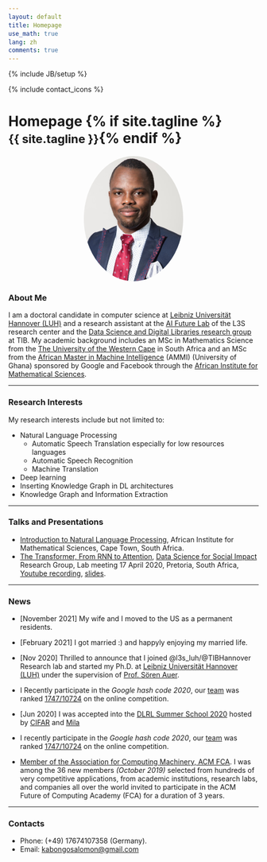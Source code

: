 ```yaml
---
layout: default
title: Homepage
use_math: true
lang: zh
comments: true
---
```

{% include JB/setup %}
<div class="page-header">
  <div class="pull-right">
    {% include contact_icons %}
  </div>
  <h1>
    Homepage
    {% if site.tagline %}<br/><small>{{ site.tagline }}</small>{% endif %}
  </h1>
</div>

<style>
img {
  display: block;
  margin-left: auto;
  margin-right: auto;
  width: 50%;
  border-radius: 50%;
}
</style>

<img src="/img/main/salomon_2.jpg" class="center" style="width:200px">


### About Me
<!-- My name is Salomon Kabongo KABENAMUALU. I'm currently a Student at the [African Master in Machine Intelligence](https://aimsammi.org/) (AMMI), working toward an Msc in Machine Intelligence as sponsored by Facebook and Google. Before joining AMMI, I obtained my Msc in Mathematics from [The University of the Western Cape](https://www.uwc.ac.za/) in 2019 in affiliation with the African Institute for Mathematical Sciences ([AIMS South Africa](https://aims.ac.za/)), during which I got introduced to the field of Machine Leaning and worked on investigating propreties of words embeddings under the supervision of Prof. [Etienne Barbard](http://news.nwu.ac.za/experts/etienne-barnard). I also hold a B.S. and honors degree in Mathematics and Computer Science from [Université de Lubumbashi](http://www.unilu.ac.cd/). -->
I am a doctoral candidate in computer science at [Leibniz Universität Hannover (LUH)](https://www.uni-hannover.de/en/) and a research assistant at the [AI Future Lab](https://leibniz-ai-lab.de/) of the L3S research center and the [Data Science and Digital Libraries research group](https://www.tib.eu/de/forschung-entwicklung/data-science-digital-libraries) at TIB. My academic background includes an MSc in Mathematics Science from the [The University of the Western Cape](https://www.uwc.ac.za/) in South Africa and an MSc from the [African Master in Machine Intelligence](https://aimsammi.org/) (AMMI) (University of Ghana) sponsored by Google and Facebook through the [African Institute for Mathematical Sciences](https://nexteinstein.org/).

---

### Research Interests
My research interests include but not limited to:
- Natural Language Processing 
    - Automatic Speech Translation especially for low resources languages
    - Automatic Speech Recognition 
    - Machine Translation 
- Deep learning
- Inserting Knowledge Graph in DL architectures
- Knowledge Graph and Information Extraction

---

### Talks and Presentations
- [Introduction to Natural Language Processing](/archive/Talk_1.pdf), African Institute for Mathematical Sciences, Cape Town, South Africa. 
- [The Transformer, From RNN to Attention](https://youtu.be/rC_DDhMhVc8), [Data Science for Social Impact](https://dsfsi.github.io/) Research Group, Lab meeting 17 April 2020, Pretoria, South Africa, [Youtube recording](https://youtu.be/rC_DDhMhVc8), [slides](/archive/Talk_2.pdf).

---

### News
- [November 2021] My wife and I moved to the US as a permanent residents.
- [February 2021] I got married :) and happyly enjoying my married life.
- [Nov 2020] Thrilled to announce that I joined @l3s_luh/@TIBHannover Research lab and started my Ph.D. at [Leibniz Universität Hannover (LUH)](https://www.uni-hannover.de/en/) under the supervision of [Prof. Sören Auer](https://www.tib.eu/de/forschung-entwicklung/data-science-digital-libraries/mitarbeiterinnen-und-mitarbeiter/soeren-auer).
- I Recently participate in the *Google hash code 2020*, our [team](/archive/hash_code.png) was ranked [1747/10724](https://hashcodejudge.withgoogle.com/scoreboard) on the online competition. 
- [Jun 2020] I was accepted into the [DLRL Summer School 2020](https://dlrlsummerschool.ca/) hosted by [CIFAR](https://www.cifar.ca/) and [Mila](https://mila.quebec/en/)

- I recently participate in the *Google hash code 2020*, our [team](/archive/hash_code.png) was ranked [1747/10724](https://hashcodejudge.withgoogle.com/scoreboard) on the online competition. 

- [Member of the Association for Computing Machinery, ACM FCA](https://www.acm.org/fca). I was among the 36 new members *(October 2019)* selected from hundreds of very competitive applications, from academic institutions, research labs, and companies all over the world invited to participate in the ACM Future of Computing Academy (FCA) for a duration of 3 years.

---

### Contacts
- Phone: (+49) 17674107358 (Germany).
- Email: kabongosalomon@gmail.com